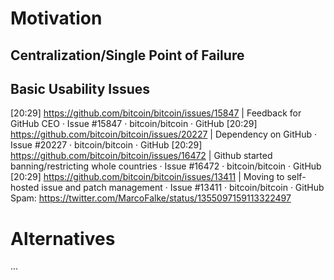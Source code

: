 # Motivation

## Centralization/Single Point of Failure

## Basic Usability Issues

[20:29] <gribble> https://github.com/bitcoin/bitcoin/issues/15847 | Feedback for GitHub CEO · Issue #15847 · bitcoin/bitcoin · GitHub
[20:29] <gribble> https://github.com/bitcoin/bitcoin/issues/20227 | Dependency on GitHub · Issue #20227 · bitcoin/bitcoin · GitHub
[20:29] <gribble> https://github.com/bitcoin/bitcoin/issues/16472 | Github started banning/restricting whole countries · Issue #16472 · bitcoin/bitcoin · GitHub
[20:29] <gribble> https://github.com/bitcoin/bitcoin/issues/13411 | Moving to self-hosted issue and patch management · Issue #13411 · bitcoin/bitcoin · GitHub
Spam: https://twitter.com/MarcoFalke/status/1355097159113322497

# Alternatives

...